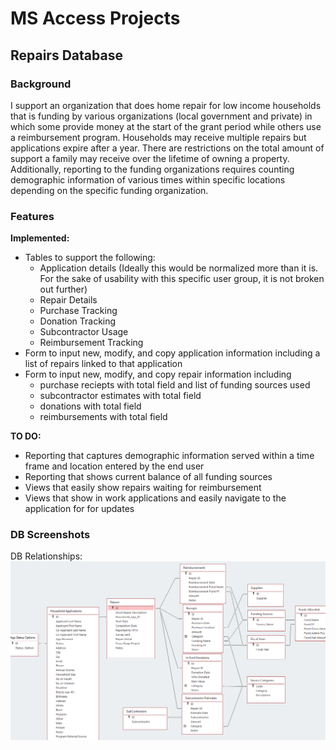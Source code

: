 # MS Access Projects

## Repairs Database

### Background
I support an organization that does home repair for low income households that is funding by various organizations (local government and private) in which some provide money at the start of the grant period while others use a reimbursement program. Households may receive multiple repairs but applications expire after a year. There are restrictions on the total amount of support a family may receive over the lifetime of owning a property. Additionally, reporting to the funding organizations requires counting demographic information of various times within specific locations depending on the specific funding organization.

### Features
**Implemented:**
* Tables to support the following:
    * Application details (Ideally this would be normalized more than it is. For the sake of usability with this specific user group, it is not broken out further)
    * Repair Details
    * Purchase Tracking
    * Donation Tracking
    * Subcontractor Usage
    * Reimbursement Tracking
* Form to input new, modify, and copy application information including a list of repairs linked to that application
* Form to input new, modify, and copy repair information including 
    * purchase reciepts with total field and list of funding sources used
    * subcontractor estimates with total field
    * donations with total field
    * reimbursements with total field

**TO DO:**
* Reporting that captures demographic information served within a time frame and location entered by the end user
* Reporting that shows current balance of all funding sources
* Views that easily show repairs waiting for reimbursement
* Views that show in work applications and easily navigate to the application for for updates

### DB Screenshots
DB Relationships:
![DB Relationships](Repair_DB/DB_Table_Relationships.png)
